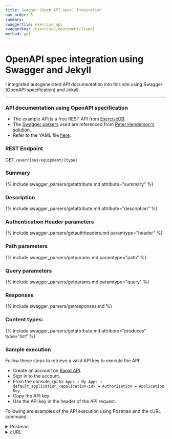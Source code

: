 ```yaml
---
title: Swagger (Open API spec) Integration
nav_order: 5
summary:
swaggerfile: exercise_api
swaggerkey: /exercises/equipment/{type}
method: get
---
```

# OpenAPI spec integration using Swagger and Jekyll

I integrated autogenerated API documentation into this site using Swagger (OpenAPI specification) and Jekyll.

----------------------

### API documentation using OpenAPI specification
* The example API is a free REST API from [ExerciseDB](https://rapidapi.com/justin-WFnsXH_t6/api/exercisedb).
* The [Swagger parsers](https://github.com/peterhend/documentation-theme-jekyll/tree/547752cda66742c0497e8b76c3b9d3c6a19c1638/_includes/swagger_parsers) used are referenced from [Peter Henderson's solution](https://www.enigma.com/resources/blog/integrating-autogenerated-content-into-your-documentation-site-using-swagger-and-jekyll).
* Refer to the YAML file [here](https://github.com/DeeptiN1/portfolio/tree/main/_data/swagger/exercise_api.yaml).

### REST Endpoint
GET `/exercises/equipment/{type}`

### Summary 

{% include swagger_parsers/getattribute.md attribute="summary" %}

### Description

{% include swagger_parsers/getattribute.md attribute="description" %}

### Authentication Header parameters

{% include swagger_parsers/getauthheaders.md paramtype="header" %}

### Path parameters

{% include swagger_parsers/getparams.md paramtype="path" %}

### Query parameters

{% include swagger_parsers/getparams.md paramtype="query" %}

### Responses

{% include swagger_parsers/getresponses.md %}

### Content types:

{% include swagger_parsers/getattribute.md attribute="produces" type="list" %}

### Sample execution

Follow these steps to retrieve a valid API key to execute the API:
* Create an account on [Rapid API](https://rapidapi.com/auth/sign-up).
* Sign in to the account.
* From the console, go to:
  `Apps → My Apps → default_application_<application-id> → Authorization → Application Key`
* Copy the API key.
* Use the API key in the header of the API request.

Following are examples of the API execution using Postman and the cURL command.

<details>
<summary>Postman</summary>
<p>
Enter the following URL: <span style="background-color: #F0F0F0">https://exercisedb.p.rapidapi.com/exercises/equipment/assisted?limit=5&offset=2</span> in Postman and specify the API Key and its value under <span style="background-color: #F0F0F0">Authorization</span>.
</p>

<img src="../images/exercise-api-by-equip-postman.png" width="900" height="900" />

</details>

<details>
<summary>cURL</summary>
<br>
Use the following cURL command and substitute <span style="background-color: #F0F0F0">API_Key</span> with the actual value.

<br>

<span style="background-color: #F0F0F0">curl -X GET "https://exercisedb.p.rapidapi.com/exercises/equipment/assisted?limit=1&offset=3" -H "accept: application/json" -H 'X-RapidAPI-Key: API_Key' | python3 -m json.tool</span>

<br>

Sample result:

<br>

<pre style="background-color: #F0F0F0">
<code>
  % Total    % Received % Xferd  Average Speed   Time    Time     Time  Current
                                 Dload  Upload   Total   Spent    Left  Speed
100   746  100   746    0     0    802      0 --:--:-- --:--:-- --:--:--   802
[
    {
        "bodyPart": "waist",
        "equipment": "assisted",
        "gifUrl": "https://v2.exercisedb.io/image/4mzaZNWkQxOJ6i",
        "id": "0013",
        "name": "assisted lying leg raise with throw down",
        "target": "abs",
        "secondaryMuscles": [
            "hip flexors",
            "quadriceps"
        ],
        "instructions": [
            "Lie flat on your back with your legs extended and your arms by your sides.",
            "Place your hands under your glutes for support.",
            "Engage your core and lift your legs off the ground, keeping them straight.",
            "Raise your legs until they are perpendicular to the ground.",
            "Lower your legs back down to the starting position.",
            "Simultaneously, throw your legs down towards the ground, keeping them straight.",
            "Raise your legs back up to the starting position.",
            "Repeat for the desired number of repetitions."
        ]
    }
]
</code>
</pre>
</details>

